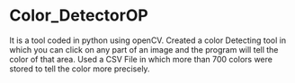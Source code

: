 # Color_DetectorOP
It is a tool coded in python using openCV.
Created a color Detecting tool in which you can click on any part of an image and the program will tell the color of that area.
Used a CSV File in which more than 700 colors were stored to tell the color more precisely.
